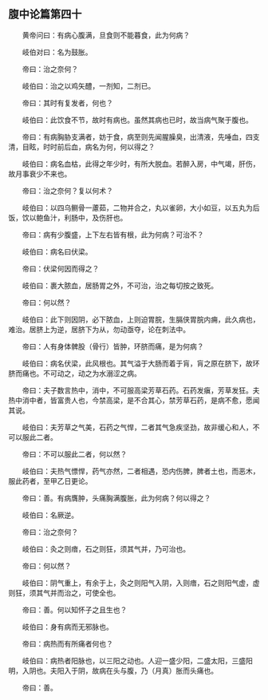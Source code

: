 ## 腹中论篇第四十


&emsp;&emsp;黄帝问曰：有病心腹满，旦食则不能暮食，此为何病？

&emsp;&emsp;岐伯对曰：名为鼓胀。

&emsp;&emsp;帝曰：治之奈何？

&emsp;&emsp;岐伯曰：治之以鸡矢醴，一剂知，二剂已。

&emsp;&emsp;帝曰：其时有复发者，何也？

&emsp;&emsp;岐伯曰：此饮食不节，故时有病也。虽然其病也已时，故当病气聚于腹也。

&emsp;&emsp;帝曰：有病胸胁支满者，妨于食，病至则先闻腥臊臭，出清液，先唾血，四支清，目眩，时时前后血，病名为何，何以得之？

&emsp;&emsp;岐伯曰：病名血枯，此得之年少时，有所大脱血。若醉入房，中气竭，肝伤，故月事衰少不来也。

&emsp;&emsp;帝曰：治之奈何？复以何术？

&emsp;&emsp;岐伯曰：以四乌鲗骨一藘茹，二物并合之，丸以雀卵，大小如豆，以五丸为后饭，饮以鲍鱼汁，利肠中，及伤肝也。

&emsp;&emsp;帝曰：病有少腹盛，上下左右皆有根，此为何病？可治不？

&emsp;&emsp;岐伯曰：病名曰伏梁。

&emsp;&emsp;帝曰：伏梁何因而得之？

&emsp;&emsp;岐伯曰：裹大脓血，居肠胃之外，不可治，治之每切按之致死。

&emsp;&emsp;帝曰：何以然？

&emsp;&emsp;岐伯曰：此下则因阴，必下脓血，上则迫胃脘，生膈侠胃脘内痈，此久病也，难治。居脐上为逆，居脐下为从，勿动亟夺，论在刺法中。

&emsp;&emsp;帝曰：人有身体髀股（骨行）皆肿，环脐而痛，是为何病？

&emsp;&emsp;岐伯曰：病名伏梁，此风根也。其气溢于大肠而着于肓，肓之原在脐下，故环脐而痛也。不可动之，动之为水溺涩之病。

&emsp;&emsp;帝曰：夫子数言热中，消中，不可服高梁芳草石药。石药发瘨，芳草发狂。夫热中消中者，皆富贵人也，今禁高梁，是不合其心，禁芳草石药，是病不愈，愿闻其说。

&emsp;&emsp;岐伯曰：夫芳草之气美，石药之气悍，二者其气急疾坚劲，故非缓心和人，不可以服此二者。

&emsp;&emsp;帝曰：不可以服此二者，何以然？

&emsp;&emsp;岐伯曰：夫热气慓悍，药气亦然，二者相遇，恐内伤脾，脾者土也，而恶木，服此药者，至甲乙日更论。

&emsp;&emsp;帝曰：善。有病膺肿，头痛胸满腹胀，此为何病？何以得之？

&emsp;&emsp;岐伯曰：名厥逆。

&emsp;&emsp;帝曰：治之奈何？

&emsp;&emsp;岐伯曰：灸之则瘖，石之则狂，须其气并，乃可治也。

&emsp;&emsp;帝曰：何以然？

&emsp;&emsp;岐伯曰：阴气重上，有余于上，灸之则阳气入阴，入则瘖，石之则阳气虚，虚则狂，须其气并而治之，可使全也。

&emsp;&emsp;帝曰：善。何以知怀子之且生也？

&emsp;&emsp;岐伯曰：身有病而无邪脉也。

&emsp;&emsp;帝曰：病热而有所痛者何也？

&emsp;&emsp;岐伯曰：病热者阳脉也，以三阳之动也。人迎一盛少阳，二盛太阳，三盛阳明，入阴也。夫阳入于阴，故病在头与腹，乃（月真）胀而头痛也。

&emsp;&emsp;帝曰：善。


